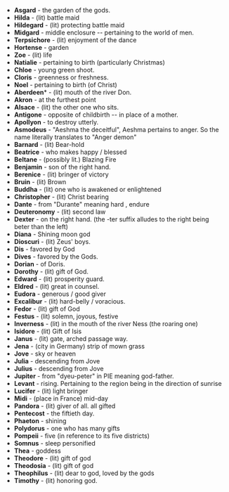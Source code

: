 * **Asgard** - the garden of the gods. 
* **Hilda** - (lit) battle maid
* **Hildegard** - (lit) protecting battle maid
* **Midgard** - middle enclosure -- pertaining to the world of men.
* **Terpsichore** - (lit) enjoyment of the dance
* **Hortense** - garden
* **Zoe** - (lit) life 
* **Natialie** - pertaining to birth (particularly Christmas)
* **Chloe** - young green shoot. 
* **Cloris** - greenness or freshness. 
* **Noel** - pertaining to birth (of Christ)
* **Aberdeen*** - (lit) mouth of the river Don.
* **Akron** - at the furthest point
* **Alsace** - (lit) the other one who sits.
* **Antigone** - opposite of childbirth -- in place of a mother.
* **Apollyon** - to destroy utterly.
* **Asmodeus** - "Aeshma the deceitful", Aeshma pertains to anger. So the name literally translates to "Anger demon"
* **Barnard** - (lit) Bear-hold
* **Beatrice** - who makes happy / blessed
* **Beltane** - (possibly lit.) Blazing Fire
* **Benjamin** - son of the right hand. 
* **Berenice** - (lit) bringer of victory
* **Bruin** - (lit) Brown
* **Buddha** - (lit) one who is awakened or enlightened
* **Christopher** - (lit) Christ bearing
* **Dante** - from "Durante" meaning hard , endure
* **Deuteronomy** - (lit) second law
* **Dexter** - on the right hand. (the -ter suffix alludes to the right being beter than the left)
* **Diana** - Shining moon god
* **Dioscuri** - (lit) Zeus' boys.
* **Dis** - favored by God
* **Dives** - favored by the Gods.
* **Dorian** - of Doris. 
* **Dorothy** -  (lit) gift of God.
* **Edward** - (lit) prosperity guard.
* **Eldred** - (lit) great in counsel.
* **Eudora** - generous / good giver
* **Excalibur** - (lit) hard-belly / voracious.
* **Fedor** - (lit) gift of God
* **Festus** - (lit) solemn, joyous, festive
* **Inverness** - (lit) in the mouth of the river Ness (the roaring one)
* **Isidore** - (lit) Gift of Isis
* **Janus** - (lit) gate, arched passage way.
* **Jena** - (city in Germany) strip of mown grass
* **Jove** - sky or heaven
* **Julia** - descending from Jove
* **Julius** - descending from Jove
* **Jupiter** - from "dyeu-peter" in PIE meaning god-father.
* **Levant** - rising. Pertaining to the region being in the direction of sunrise
* **Lucifer** - (lit) light bringer
* **Midi** - (place in France) mid-day
* **Pandora** - (lit) giver of all. all gifted
* **Pentecost** - the fiftieth day.
* **Phaeton** - shining
* **Polydorus** - one who has many gifts
* **Pompeii** - five (in reference to its five districts)
* **Somnus** - sleep personified
* **Thea** - goddess
* **Theodore** - (lit) gift of god
* **Theodosia** - (lit) gift of god
* **Theophilus** - (lit) dear to god, loved by the gods
* **Timothy** - (lit) honoring god.